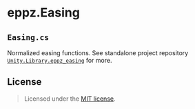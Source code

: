 # eppz.Easing

## `Easing.cs`

Normalized easing functions. See standalone project repository [`Unity.Library.eppz_easing`](https://github.com/eppz/Unity.Library.eppz_easing) for more.

## License

> Licensed under the [MIT license](http://en.wikipedia.org/wiki/MIT_License).
